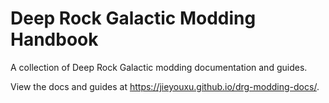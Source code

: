 # Deep Rock Galactic Modding Handbook

A collection of Deep Rock Galactic modding documentation and guides.

View the docs and guides at <https://jieyouxu.github.io/drg-modding-docs/>.
